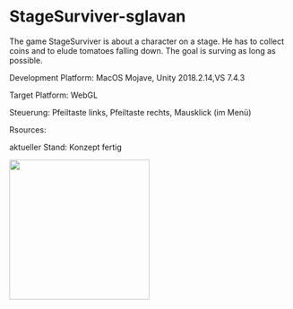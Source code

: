 # StageSurviver-sglavan
The game StageSurviver is about a character on a stage. He has to collect coins and to elude tomatoes falling down. The goal is surving as long as possible.

Development Platform: MacOS Mojave, Unity 2018.2.14,VS 7.4.3

Target Platform: WebGL

Steuerung: Pfeiltaste links, Pfeiltaste rechts, Mausklick (im Menü)

Rsources:

aktueller Stand: Konzept fertig

<div>
<img src="./Scrennshots/Konzept_StageSurviver.png" width="250">
</div>